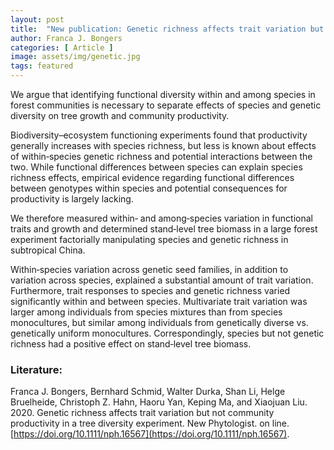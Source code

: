 ```yaml
---
layout: post
title:  "New publication: Genetic richness affects trait variation but not community productivity in a tree diversity experiment"
author: Franca J. Bongers
categories: [ Article ]
image: assets/img/genetic.jpg
tags: featured
---
```


We argue that identifying functional diversity within and among species in forest communities is necessary to separate effects of species and genetic diversity on tree growth and community productivity.

Biodiversity–ecosystem functioning experiments found that productivity generally increases with species richness, but less is known about effects of within‐species genetic richness and potential interactions between the two. While functional differences between species can explain species richness effects, empirical evidence regarding functional differences between genotypes within species and potential consequences for productivity is largely lacking.

We therefore measured within‐ and among‐species variation in functional traits and growth and determined stand‐level tree biomass in a large forest experiment factorially manipulating species and genetic richness in subtropical China.

Within‐species variation across genetic seed families, in addition to variation across species, explained a substantial amount of trait variation. Furthermore, trait responses to species and genetic richness varied significantly within and between species. Multivariate trait variation was larger among individuals from species mixtures than from species monocultures, but similar among individuals from genetically diverse vs. genetically uniform monocultures. Correspondingly, species but not genetic richness had a positive effect on stand‐level tree biomass.

### Literature:
Franca J. Bongers, Bernhard Schmid, Walter Durka, Shan Li, Helge Bruelheide, Christoph Z. Hahn, Haoru Yan, Keping Ma, and Xiaojuan Liu. 2020. Genetic richness affects trait variation but not community productivity in a tree diversity experiment. New Phytologist. on line. [https://doi.org/10.1111/nph.16567](https://doi.org/10.1111/nph.16567).
